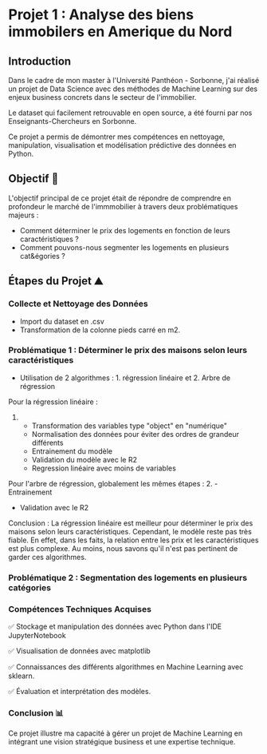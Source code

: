 # Projet 1 :  Analyse des biens immobilers en Amerique du Nord

## Introduction
Dans le cadre de mon master à l'Université Panthéon - Sorbonne, j'ai réalisé un projet de Data Science avec des méthodes de Machine Learning sur des enjeux business concrets dans le secteur de l'immobilier.

Le dataset qui facilement retrouvable en open source, a été fourni par nos Enseignants-Chercheurs en Sorbonne.

Ce projet a permis de démontrer mes compétences en nettoyage, manipulation, visualisation et modélisation prédictive des données en Python.

## Objectif 🎯
L'objectif principal de ce projet était de répondre de comprendre en profondeur le marché de l'immmobilier à travers deux problématiques majeurs :

- Comment déterminer le prix des logements en fonction de leurs caractéristiques ?
- Comment pouvons-nous segmenter les logements en plusieurs cat&égories ?

## Étapes du Projet ⛰️

### Collecte et Nettoyage des Données 
- Import du dataset en .csv
- Transformation de la colonne pieds carré en m2.

### Problématique 1 : Déterminer le prix des maisons selon leurs caractéristiques
- Utilisation de 2 algorithmes : 1. régression linéaire et 2. Arbre de régression

Pour la régression linéaire : 
1.  - Transformation des variables type "object" en "numérique"
    - Normalisation des données pour éviter des ordres de grandeur différents
    - Entrainement du modèle
    - Validation du modèle avec le R2
    - Regression linéaire avec moins de variables

Pour l'arbre de régression, globalement les mêmes étapes :
2. - Entrainement
   - Validation avec le R2

Conclusion : La régression linéaire est meilleur pour déterminer le prix des maisons selon leurs caractéristiques. Cependant, le modèle reste pas très fiable. En effet, dans les faits, la relation entre les prix et les caractéristiques est plus complexe. Au moins, nous savons qu'il n'est pas pertinent de garder ces algorithmes.

### Problématique 2 : Segmentation des logements en plusieurs catégories 


### Compétences Techniques Acquises 

✅ Stockage et manipulation des données avec Python dans l'IDE JupyterNotebook

✅ Visualisation de données avec matplotlib

✅ Connaissances des différents algorithmes en Machine Learning avec sklearn.

✅ Évaluation et interprétation des modèles.

### Conclusion 📊
Ce projet illustre ma capacité à gérer un projet de Machine Learning en intégrant une vision stratégique business et une expertise technique.
